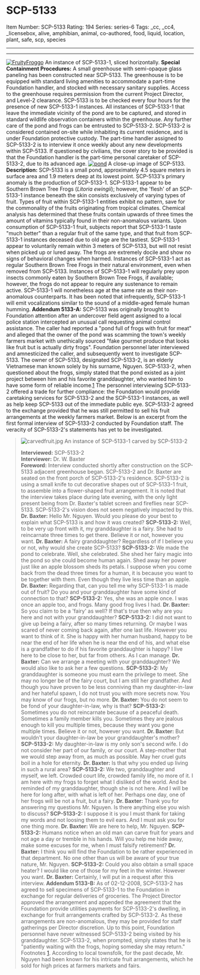 # SCP-5133
Item Number: SCP-5133
Rating: 194
Series: series-6
Tags: _cc, _cc4, _licensebox, alive, amphibian, animal, co-authored, food, liquid, location, plant, safe, scp, species

---

* * *
[![FruityFroggo](https://scp-wiki.wdfiles.com/local--resized-images/scp-5133/FruityFroggo/medium.jpg)](https://scp-wiki.wdfiles.com/local--files/scp-5133/FruityFroggo)
An instance of SCP-5133-1, sliced horizontally.
**Special Containment Procedures:** A small greenhouse with semi-opaque glass paneling has been constructed near SCP-5133. The greenhouse is to be equipped with standard living amenities to accommodate a part-time Foundation handler, and stocked with necessary sanitary supplies. Access to the greenhouse requires permission from the current Project Director, and Level-2 clearance.
SCP-5133 is to be checked every four hours for the presence of new SCP-5133-1 instances. All instances of SCP-5133-1 that leave the immediate vicinity of the pond are to be captured, and stored in standard wildlife observation containers within the greenhouse. Any further care of the pond and frogs can be entrusted to SCP-5133-2.
SCP-5133-2 is considered contained on-site while inhabiting its current residence, and is under Foundation protective custody. The part-time handler assigned to SCP-5133-2 is to interview it once weekly about any new developments within SCP-5133. If questioned by civilians, the cover story to be provided is that the Foundation handler is the part-time personal caretaker of SCP-5133-2, due to its advanced age.
[![pond](https://scp-wiki.wdfiles.com/local--resized-images/scp-5133/pond/medium.jpg)](https://scp-wiki.wdfiles.com/local--files/scp-5133/pond)
A close-up image of SCP-5133.
**Description:** SCP-5133 is a small pond, approximately 4.5 square meters in surface area and 1.9 meters deep at its lowest point. SCP-5133's primary anomaly is the production of SCP-5133-1.
SCP-5133-1 appear to be Southern Brown Tree Frogs (_Litoria ewingii_); however, the 'flesh' of an SCP-5133-1 instance beneath the skin consists exclusively of varying types of fruit. Types of fruit within SCP-5133-1 entities exhibit no pattern, save for the commonality of the fruits originating from tropical climates. Chemical analysis has determined that these fruits contain upwards of three times the amount of vitamins typically found in their non-anomalous variants. Upon consumption of SCP-5133-1 fruit, subjects report that SCP-5133-1 taste "much better" than a regular fruit of the same type, and that fruit from SCP-5133-1 instances deceased due to old age are the tastiest.
SCP-5133-1 appear to voluntarily remain within 3 meters of SCP-5133, but will not resist when picked up or lured away. The frogs are extremely docile and show no signs of behavioral changes when harmed. Instances of SCP-5133-1 act as regular Southern Brown Tree Frogs in their natural environment, even when removed from SCP-5133. Instances of SCP-5133-1 will regularly prey upon insects commonly eaten by Southern Brown Tree Frogs, if available; however, the frogs do not appear to require any sustenance to remain active. SCP-5133-1 will nonetheless age at the same rate as their non-anomalous counterparts. It has been noted that infrequently, SCP-5133-1 will emit vocalizations similar to the sound of a middle-aged female human humming.
**Addendum 5133-A:** SCP-5133 was originally brought to Foundation attention after an undercover field agent assigned to a local police station intercepted an unusual call requesting animal control assistance. The caller had reported a "pond full of frogs with fruit for meat" and alleged that the owner of the pond was scamming the town's weekly farmers market with unethically sourced "fake gourmet produce that looks like fruit but is actually dirty frogs". Foundation personnel later interviewed and amnesticized the caller, and subsequently went to investigate SCP-5133.
The owner of SCP-5133, designated SCP-5133-2, is an elderly Vietnamese man known solely by his surname, Nguyen. SCP-5133-2, when questioned about the frogs, simply stated that the pond existed as a joint project between him and his favorite granddaughter, who wanted him to have some form of reliable income.[1](javascript:;) The personnel interviewing SCP-5133-2 offered a trade for further compliance: the Foundation would provide caretaking services for SCP-5133-2 and the SCP-5133-1 instances, as well as help keep SCP-5133 out of the immediate public eye. SCP-5133-2 agreed to the exchange provided that he was still permitted to sell his fruit arrangements at the weekly farmers market.
Below is an excerpt from the first formal interview of SCP-5133-2 conducted by Foundation staff. The veracity of SCP-5133-2's statements has yet to be investigated.
> ![carvedfruit.jpg](https://scp-wiki.wdfiles.com/local--files/scp-5133/carvedfruit.jpg)
> An instance of SCP-5133-1 carved by SCP-5133-2
>   
>  **Interviewed:** SCP-5133-2  
>  **Interviewer:** Dr. W. Baxter  
>  **Foreword:** Interview conducted shortly after construction on the SCP-5133 adjacent greenhouse began. SCP-5133-2 and Dr. Baxter are seated on the front porch of SCP-5133-2's residence. SCP-5133-2 is using a small knife to cut decorative shapes out of SCP-5133-1 fruit, to assemble into a flower-shaped fruit arrangement. It is noted that the interview takes place during late evening, with the only light present being from Dr. Baxter's tablet screen and fireflies near SCP-5133. SCP-5133-2's vision does not seem negatively impacted by this. 
> **Dr. Baxter:** Hello Mr. Nguyen. Would you please do your best to explain what SCP-5133 is and how it was created?
> **SCP-5133-2:** Well, to be very up front with it, my granddaughter is a fairy. She had to reincarnate three times to get there. Believe it or not, however you want.
> **Dr. Baxter:** A fairy granddaughter? Regardless of if I believe you or not, why would she create SCP-5133?
> **SCP-5133-2:** We made the pond to celebrate. Well, she celebrated. She shed her fairy magic into the pond so she could become human again. Shed away her power just like an apple blossom sheds its petals. I suppose when you come back from the dead three times for a human, it is because you want to be together with them. Even though they live less time than an apple.
> **Dr. Baxter:** Regarding that, can you tell me why SCP-5133-1 is made out of fruit? Do you and your granddaughter have some kind of connection to that?
> **SCP-5133-2:** Yes, she was an apple once. I was once an apple too, and frogs. Many good frog lives I had.
> **Dr. Baxter:** So you claim to be a 'fairy' as well? If that's true then why are you here and not with your granddaughter?
> **SCP-5133-2:** I did not want to give up being a fairy, after so many times returning. Or maybe I was scared of never coming back again, after one last life. However you want to think of it. She is happy with her human husband, happy to be near the end of her life when he is near the end of his, and what else is a grandfather to do if his favorite granddaughter is happy? I live here to be close to her, but far from others. As I can manage.
> **Dr. Baxter:** Can we arrange a meeting with your granddaughter? We would also like to ask her a few questions.
> **SCP-5133-2:** My granddaughter is someone you must earn the privilege to meet. She may no longer be of the fairy court, but I am still her grandfather. And though you have proven to be less conniving than my daughter-in-law and her hateful spawn, I do not trust you with more secrets now. You may know of our frogs, but no more.
> **Dr. Baxter:** You do not seem to be fond of your daughter-in-law, why is that?
> **SCP-5133-2:** Sometimes you do not reincarnate because of a peaceful death. Sometimes a family member kills you. Sometimes they are jealous enough to kill you multiple times, because they want you gone multiple times. Believe it or not, however you want.
> **Dr. Baxter:** But wouldn't your daughter-in-law be your granddaughter's mother?
> **SCP-5133-2:** My daughter-in-law is my only son's second wife. I do not consider her part of our family, or our court. A step-mother that we would step away from, as much as possible. May her cruel guts boil in a hole for eternity.
> **Dr. Baxter:** Is that why you ended up living in such a rural area?
> **SCP-5133-2:** We two, granddaughter and myself, we left. Crowded court life, crowded family life, no more of it. I am here with my frogs to forget what I disliked of the world. And be reminded of my granddaughter, though she is not here. And I will be here for long after, with what is left of her. Perhaps one day, one of her frogs will be not a fruit, but a fairy.
> **Dr. Baxter:** Thank you for answering my questions Mr. Nguyen. Is there anything else you wish to discuss?
> **SCP-5133-2:** I suppose it is you I must thank for taking my words and not loosing them to evil ears. And I must ask you for one thing more.
> **Dr. Baxter:** We are here to help, Mr. Nguyen.
> **SCP-5133-2:** Humans notice when an old man can carve fruit for years and not age a day or tremble in his hands. Will you help me hide away, make some excuses for me, when I must falsify retirement?
> **Dr. Baxter:** I think you will find the Foundation to be rather experienced in that department. No one other than us will be aware of your true nature, Mr. Nguyen.
> **SCP-5133-2:** Could you also obtain a small space heater? I would like one of those for my feet in the winter. However you want.
> **Dr. Baxter:** Certainly, I will put in a request after this interview.
**Addendum 5133-B:** As of 02-12-2008, SCP-5133-2 has agreed to sell specimens of SCP-5133-1 to the Foundation in exchange for regular deliveries of groceries. The Project Director approved the arrangement and appended the agreement that the Foundation provide utilities payments for SCP-5133-2's dwelling, in exchange for fruit arrangements crafted by SCP-5133-2. As these arrangements are non-anomalous, they may be provided for staff gatherings per Director discretion.
Up to this point, Foundation personnel have never witnessed SCP-5133-2 being visited by his granddaughter. SCP-5133-2, when prompted, simply states that he is "patiently waiting with the frogs, hoping someday she may return."
Footnotes
[1](javascript:;). According to local townsfolk, for the past decade, Mr. Nguyen had been known for his intricate fruit arrangements, which he sold for high prices at farmers markets and fairs.